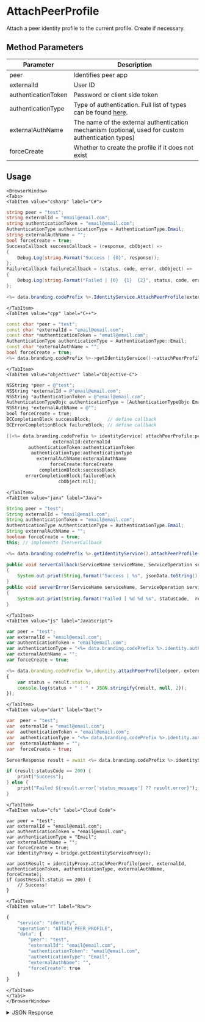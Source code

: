 # AttachPeerProfile

Attach a peer identity profile to the current profile. Create if necessary.

<PartialServop service_name="identity" operation_name="ATTACH_PEER_PROFILE" />

## Method Parameters
Parameter | Description
--------- | -----------
peer | Identifies peer app
externalId | User ID
authenticationToken | Password or client side token
authenticationType | Type of authentication. Full list of types can be found [here](/api/appendix/authtypes).
externalAuthName | The name of the external authentication mechanism (optional, used for custom authentication types)
forceCreate | Whether to create the profile if it does not exist

## Usage

```mdx-code-block
<BrowserWindow>
<Tabs>
<TabItem value="csharp" label="C#">
```

```csharp
string peer = "test";
string externalId = "email@email.com";
string authenticationToken = "email@email.com";
AuthenticationType authenticationType = AuthenticationType.Email;
string externalAuthName = "";
bool forceCreate = true;
SuccessCallback successCallback = (response, cbObject) =>
{
    Debug.Log(string.Format("Success | {0}", response));
};
FailureCallback failureCallback = (status, code, error, cbObject) =>
{
    Debug.Log(string.Format("Failed | {0}  {1}  {2}", status, code, error));
};

<%= data.branding.codePrefix %>.IdentityService.AttachPeerProfile(externalId, authenticationToken, authenticationType, externalAuthName, peer, forceCreate, successCallback, failureCallback);
```

```mdx-code-block
</TabItem>
<TabItem value="cpp" label="C++">
```

```cpp
const char *peer = "test";
const char *externalId = "email@email.com";
const char *authenticationToken = "email@email.com";
AuthenticationType authenticationType = AuthenticationType::Email;
const char *externalAuthName = "";
bool forceCreate = true;
<%= data.branding.codePrefix %>->getIdentityService()->attachPeerProfile(externalId, authenticationToken, authenticationType, externalAuthName, peer, forceCreate, this);
```

```mdx-code-block
</TabItem>
<TabItem value="objectivec" label="Objective-C">
```

```objectivec
NSString *peer = @"test";
NSString *externalId = @"email@email.com";
NSString *authenticationToken = @"email@email.com";
AuthenticationTypeObjc authenticationType = [AuthenticationTypeObjc Email];
NSString *externalAuthName = @"";
bool forceCreate = true;
BCCompletionBlock successBlock;      // define callback
BCErrorCompletionBlock failureBlock; // define callback

[[<%= data.branding.codePrefix %> identityService] attachPeerProfile:peer
                 externalId:externalId
        authenticationToken:authenticationToken
         authenticationType:authenticationType
           externalAuthName:externalAuthName
                forceCreate:forceCreate
            completionBlock:successBlock
       errorCompletionBlock:failureBlock
                   cbObject:nil];
```

```mdx-code-block
</TabItem>
<TabItem value="java" label="Java">
```

```java
String peer = "test";
String externalId = "email@email.com";
String authenticationToken = "email@email.com";
AuthenticationType authenticationType = AuthenticationType.Email;
String externalAuthName = "";
boolean forceCreate = true;
this; // implements IServerCallback

<%= data.branding.codePrefix %>.getIdentityService().attachPeerProfile(peer, externalId, authenticationToken, authenticationType, externalAuthName, forceCreate, this);

public void serverCallback(ServiceName serviceName, ServiceOperation serviceOperation, JSONObject jsonData)
{
    System.out.print(String.format("Success | %s", jsonData.toString()));
}
public void serverError(ServiceName serviceName, ServiceOperation serviceOperation, int statusCode, int reasonCode, String jsonError)
{
    System.out.print(String.format("Failed | %d %d %s", statusCode,  reasonCode, jsonError.toString()));
}
```

```mdx-code-block
</TabItem>
<TabItem value="js" label="JavaScript">
```

```javascript
var peer = "test";
var externalId = "email@email.com";
var authenticationToken = "email@email.com";
var authenticationType = "<%= data.branding.codePrefix %>.identity.authenticationType.email;
var externalAuthName = "";
var forceCreate = true;

<%= data.branding.codePrefix %>.identity.attachPeerProfile(peer, externalId, authenticationToken, authenticationType, externalAuthName, forceCreate, result =>
{
	var status = result.status;
	console.log(status + " : " + JSON.stringify(result, null, 2));
});
```

```mdx-code-block
</TabItem>
<TabItem value="dart" label="Dart">
```

```dart
var  peer = "test";
var  externalId = "email@email.com";
var  authenticationToken = "email@email.com";
var  authenticationType = "<%= data.branding.codePrefix %>.identity.authenticationType.email;
var  externalAuthName = "";
var  forceCreate = true;

ServerResponse result = await <%= data.branding.codePrefix %>.identityService.attachPeerProfile(peer:peer, externalId:externalId, authenticationToken:authenticationToken, authenticationType:authenticationType, externalAuthName:externalAuthName, forceCreate:forceCreate);

if (result.statusCode == 200) {
    print("Success");
} else {
    print("Failed ${result.error['status_message'] ?? result.error}");
}
```

```mdx-code-block
</TabItem>
<TabItem value="cfs" label="Cloud Code">
```

```cfscript
var peer = "test";
var externalId = "email@email.com";
var authenticationToken = "email@email.com";
var authenticationType = "Email";
var externalAuthName = "";
var forceCreate = true;
var identityProxy = bridge.getIdentityServiceProxy();

var postResult = identityProxy.attachPeerProfile(peer, externalId, authenticationToken, authenticationType, externalAuthName, forceCreate);
if (postResult.status == 200) {
    // Success!
}
```

```mdx-code-block
</TabItem>
<TabItem value="r" label="Raw">
```

```r
{
	"service": "identity",
	"operation": "ATTACH_PEER_PROFILE",
	"data": {
		"peer": "test",
		"externalId": "email@email.com",
		"authenticationToken": "email@email.com",
		"authenticationType": "Email",
		"externalAuthName": "",
		"forceCreate": true
	}
}
```

```mdx-code-block
</TabItem>
</Tabs>
</BrowserWindow>
```

<details>
<summary>JSON Response</summary>

```json
{
    "status": 200,
    "data": {
        "profileId": "1234-1234-1234-1234",
        "newUser": false
    }
}
```
</details>

